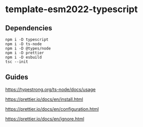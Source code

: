 # template-esm2022-typescript

## Dependencies

```shell
npm i -D typescript
npm i -D ts-node
npm i -D @types/node
npm i -D prettier
npm i -D esbuild
tsc --init
```

## Guides

https://typestrong.org/ts-node/docs/usage

https://prettier.io/docs/en/install.html

https://prettier.io/docs/en/configuration.html

https://prettier.io/docs/en/ignore.html
